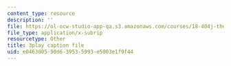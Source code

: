 ```yaml
---
content_type: resource
description: ''
file: https://ol-ocw-studio-app-qa.s3.amazonaws.com/courses/18-404j-theory-of-computation-fall-2020/e0463d0590d639535993e5003e1f9f44_iZPzBHGDsWI.srt
file_type: application/x-subrip
resourcetype: Other
title: 3play caption file
uid: e0463d05-90d6-3953-5993-e5003e1f9f44
---
```

